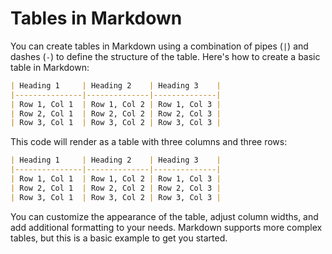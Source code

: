 # Tables in Markdown

You can create tables in Markdown using a combination of pipes (`|`) and dashes (`-`) to define the structure of the table. Here's how to create a basic table in Markdown:

```markdown
| Heading 1     | Heading 2    | Heading 3    |
|---------------|--------------|--------------|
| Row 1, Col 1  | Row 1, Col 2 | Row 1, Col 3 |
| Row 2, Col 1  | Row 2, Col 2 | Row 2, Col 3 |
| Row 3, Col 1  | Row 3, Col 2 | Row 3, Col 3 |
```

This code will render as a table with three columns and three rows:

```markdown
| Heading 1     | Heading 2    | Heading 3    |
|---------------|--------------|--------------|
| Row 1, Col 1  | Row 1, Col 2 | Row 1, Col 3 |
| Row 2, Col 1  | Row 2, Col 2 | Row 2, Col 3 |
| Row 3, Col 1  | Row 3, Col 2 | Row 3, Col 3 |
```

You can customize the appearance of the table, adjust column widths, and add additional formatting to your needs. Markdown supports more complex tables, but this is a basic example to get you started.
